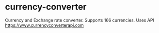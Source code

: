 # currency-converter
Currency and Exchange rate converter. Supports 166 currencies. Uses API https://www.currencyconverterapi.com
